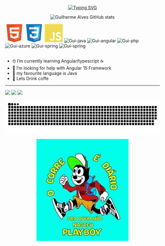 <div align="center">

[![Typing SVG](http://readme-typing-svg.herokuapp.com?font=Poppins&pause=1000&color=FFFAFA&background=4169E1E0&center=true&vCenter=true&width=480&lines=welcome+stranger+%F0%9F%A7%99;enjoy+your+journey+%F0%9F%9B%B8)](https://git.io/typing-svg)


![Guilherme Alves GitHub stats](https://github-readme-stats.vercel.app/api?username=GuiAlvesdev&show_icons=true&theme=transparent)


  </div>
 
 <div>
<img  alt="Gui-HTML" height="60" width="60" src="https://raw.githubusercontent.com/devicons/devicon/master/icons/html5/html5-original.svg">
<img  alt="Gui-CSS" height="60" width="60" src="https://raw.githubusercontent.com/devicons/devicon/master/icons/css3/css3-original.svg">
<img  alt="Gui-Js" height="60" width="60" src="https://raw.githubusercontent.com/devicons/devicon/master/icons/javascript/javascript-plain.svg">
<img alt="Gui-java" height="60" width="60"src="https://cdn.jsdelivr.net/gh/devicons/devicon/icons/java/java-original-wordmark.svg" />
<img  alt="Gui-angular" height="60" width="60" src="https://cdn.jsdelivr.net/gh/devicons/devicon/icons/angularjs/angularjs-original.svg" />
<img  alt="Gui-php"  height="70" width="70"  src="https://cdn.jsdelivr.net/gh/devicons/devicon/icons/php/php-original.svg" />
<img  alt="Gui-azure"  height="60" width="60" src="https://cdn.jsdelivr.net/gh/devicons/devicon/icons/azure/azure-original.svg" />
<img alt="Gui-spring"  height="60" width="60" src="https://cdn.jsdelivr.net/gh/devicons/devicon/icons/spring/spring-original.svg" />
<img alt="Gui-spring"  height="60" width="60" src="https://cdn.jsdelivr.net/gh/devicons/devicon/icons/linux/linux-original.svg" />
</div><br>
 


 - 🤓 I’m currently learning Angular/typescript ☕
 - 🤔 I’m looking for help with Angular 15 Framework
 - 💬 my favourite language is Java 
 - 🍻 Lets Drink coffe


<hr>

<a href="https://www.linkedin.com/in/guilherme-alves-163783156" target="_blank"><img src="https://img.shields.io/badge/LinkedIn-0077B5?style=for-the-badge&logo=linkedin&logoColor=white" target="_blank"></a>
<a href="https://instagram.com/eoguibs" target="_blank"><img src="https://img.shields.io/badge/-Instagram-%23E4405F?style=for-the-badge&logo=instagram&logoColor=white" target="_blank"></a>
<a href="https://guilhermealvesdev.com.br/"  target="_blank"><img src="https://img.shields.io/badge/website-000000?style=for-the-badge&logo=About.me&logoColor=white"/>

![Snake animation](https://github.com/GuiAlvesdev/GuiAlvesdev/blob/output/github-contribution-grid-snake.svg)
</div>

<div align="center">
<img class="profile" src="https://github.com/GuiAlvesdev/GuiAlvesdev/blob/main/perfil.jpeg" heigth="300px" width="300px"  />
</div>

